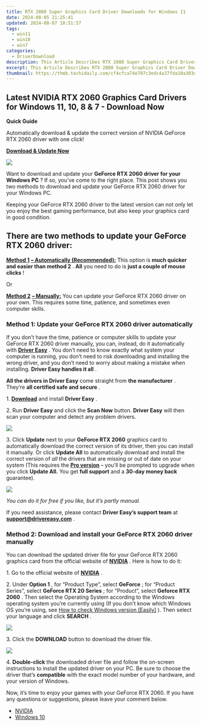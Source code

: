 ```yaml
---
title: RTX 2080 Super Graphics Card Driver Downloads for Windows 11
date: 2024-08-05 21:25:41
updated: 2024-08-07 10:51:57
tags:
  - win11
  - win10
  - win7
categories:
  - DriverDownload
description: This Article Describes RTX 2080 Super Graphics Card Driver Downloads for Windows 11
excerpt: This Article Describes RTX 2080 Super Graphics Card Driver Downloads for Windows 11
thumbnail: https://thmb.techidaily.com/cf4cfca74e707c3edc4a37fda10a303db8db8787c02ebc67e636aa7aaaa7e69b.jpg
---
```


## Latest NVIDIA RTX 2060 Graphics Card Drivers for Windows 11, 10, 8 & 7 - Download Now

**Quick Guide**

 Automatically download & update the correct version of NVIDIA GeForce RTX 2060 driver with one click!

[**Download & Update Now**](https://tools.techidaily.com/drivereasy/download/)

![](https://images.drivereasy.com/wp-content/uploads/2019/03/image-69.png)

 Want to download and update your **GeForce RTX 2060 driver for your Windows PC** ? If so, you’ve come to the right place. This post shows you two methods to download and update your GeForce RTX 2060 driver for your Windows PC.

 Keeping your GeForce RTX 2060 driver to the latest version can not only let you enjoy the best gaming performance, but also keep your graphics card in good condition.

## **There are two methods to update your GeForce RTX 2060 driver:**

**[Method 1](https://tools.techidaily.com/drivereasy/download/)** [](https://tools.techidaily.com/drivereasy/download/) **[– Automatically (Recommended):](https://tools.techidaily.com/drivereasy/download/)**  This option is **much quicker and easier than method 2** . **All** you need to do is **just a couple of mouse clicks** !

Or

**[Method 2](https://tools.techidaily.com/drivereasy/download/)** [](https://tools.techidaily.com/drivereasy/download/) **[– Manually:](https://tools.techidaily.com/drivereasy/download/)**  You can update your GeForce RTX 2060 driver on your own. This requires some time, patience, and sometimes even computer skills.

### Method 1: Update your GeForce RTX 2060 driver automatically

 If you don’t have the time, patience or computer skills to update your GeForce RTX 2060 driver manually, you can, instead, do it automatically with **[Driver Easy](https://tools.techidaily.com/drivereasy/download/)**  . You don’t need to know exactly what system your computer is running, you don’t need to risk downloading and installing the wrong driver, and you don’t need to worry about making a mistake when installing. **Driver Easy handles it all** .

**All the drivers in Driver Easy** come straight from **the manufacturer** . They‘re **all certified safe and secure** .

 1\. **[Download](https://tools.techidaily.com/drivereasy/download/)**  and install **Driver Easy** .

 2\. Run **Driver Easy** and click the **Scan Now** button. **Driver Easy** will then scan your computer and detect any problem drivers.

![](https://images.drivereasy.com/wp-content/uploads/2019/03/image-84.png)

 3\. Click **Update** next to your **GeForce RTX 2060** graphics card to automatically download the correct version of its driver, then you can install it manually. Or click **Update All** to automatically download and install the correct version of _all_ the drivers that are missing or out of date on your system (This requires the **[Pro version](https://tools.techidaily.com/drivereasy/download/)**  – you’ll be prompted to upgrade when you click **Update All.**  You get **full support** and a **30-day money back** guarantee).

![](https://images.drivereasy.com/wp-content/uploads/2019/03/image-85.png)

_You can do it for free if you like, but it’s partly manual._

 If you need assistance, please contact **Driver Easy’s support team** at **[support@drivereasy.com](https://tools.techidaily.com/drivereasy/download/)**  .

### Method 2: Download and install your GeForce RTX 2060 driver manually

 You can download the updated driver file for your GeForce RTX 2060 graphics card from the official website of **[NVIDIA](https://tools.techidaily.com/drivereasy/download/)**  . Here is how to do it:

 1\. Go to the official website of **[NVIDIA](https://tools.techidaily.com/drivereasy/download/)**  .

 2\. Under **Option 1** , for “Product Type”, select **GeForce** ; for “Product Series”, select **GeForce RTX 20 Series** ; for “Product”, select **Geforce RTX 2060** . Then select the Operating System according to the Windows operating system you’re currently using (If you don’t know which Windows OS you’re using, see [ How to check Windows version \[Easily\]](https://tools.techidaily.com/drivereasy/download/) ). Then select your language and click **SEARCH** .

![](https://images.drivereasy.com/wp-content/uploads/2019/03/image-90.png)

 3\. Click the **DOWNLOAD** button to download the driver file.

![](https://images.drivereasy.com/wp-content/uploads/2019/03/image-91.png)

 4\. **Double-click** the downloaded driver file and follow the on-screen instructions to install the updated driver on your PC. Be sure to choose the driver that’s **compatible** with the exact model number of your hardware, and your version of Windows.

 Now, it’s time to enjoy your games with your GeForce RTX 2060\. If you have any questions or suggestions, please leave your comment below.

* [NVIDIA](https://tools.techidaily.com/drivereasy/download/)
* [Windows 10](https://tools.techidaily.com/drivereasy/download/)

<ins class="adsbygoogle"
     style="display:block"
     data-ad-format="autorelaxed"
     data-ad-client="ca-pub-7571918770474297"
     data-ad-slot="1223367746"></ins>



<ins class="adsbygoogle"
     style="display:block"
     data-ad-client="ca-pub-7571918770474297"
     data-ad-slot="8358498916"
     data-ad-format="auto"
     data-full-width-responsive="true"></ins>
